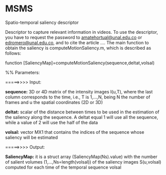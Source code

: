 # MSMS
Spatio-temporal saliency descriptor

Descriptor to capture relevant information in videos.
To use the descriptor, you have to request the password to amatehortual@unal.edu.co or edromero@unal.edu.co, and to cite the article ....
The main function to obtain the saliency is computeMotionSaliency.m, which is described as follows:


function [SaliencyMap]=computeMotionSaliency(sequence,deltat,volsal)

%% Parameters:

=====>>>> Input:

**sequence:**     3D or 4D matrix of the intensity images I(u,T), where the 
               last column corresponds to the time, i.e., T is 1,...,N, 
               being N the number of frames and u the spatial coordinates
               (2D or 3D) 

**deltat:**       scalar of the distance between times to be used in the 
               estimation of the saliency along the sequence. A deltat 
               equal 1 will use all the sequence, while a value of 2 will 
               use the half of the data

**volsal:**      vector MX1 that contains the indices of the sequence whose 
               saliency will be estimated 

=====>>>> Output:

**SaliencyMap:**  it is a struct array (SaliencyMap(Ns).value) with the 
               number of salient volumes (1,...,Ns=length(volsal)) of the 
               saliency images S(u,volsal) computed for each time of the 
               temporal sequence volsal 

